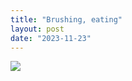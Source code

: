 ```yaml
---
title: "Brushing, eating"
layout: post
date: "2023-11-23"
---
```


![](/assets/images/2023/20231123_080936-1024x1024.jpg)
